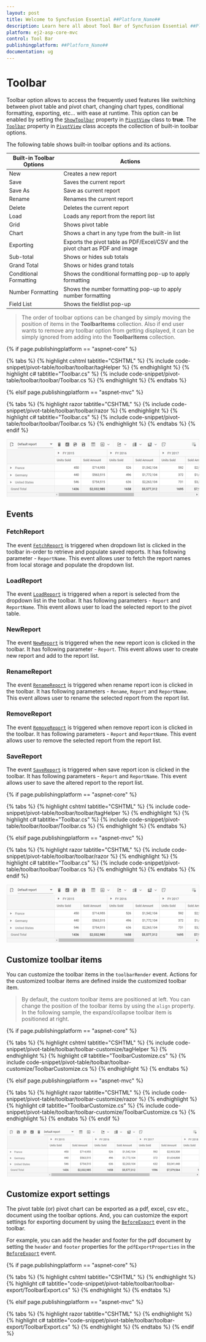 ```yaml
---
layout: post
title: Welcome to Syncfusion Essential ##Platform_Name##
description: Learn here all about Tool Bar of Syncfusion Essential ##Platform_Name## widgets based on HTML5 and jQuery.
platform: ej2-asp-core-mvc
control: Tool Bar
publishingplatform: ##Platform_Name##
documentation: ug
---
```



# Toolbar

Toolbar option allows to access the frequently used features like switching between pivot table and pivot chart, changing chart types, conditional formatting, exporting, etc... with ease at runtime. This option can be enabled by setting the [`ShowToolbar`](https://help.syncfusion.com/cr/aspnetcore-js2/Syncfusion.EJ2.PivotView.PivotView.html#Syncfusion_EJ2_PivotView_PivotView_ShowToolbar) property in [`PivotView`](https://help.syncfusion.com/cr/aspnetmvc-js2/Syncfusion.EJ2.PivotView.PivotView.html) class to **true**. The [`Toolbar`](https://help.syncfusion.com/cr/aspnetcore-js2/Syncfusion.EJ2.PivotView.PivotView.html#Syncfusion_EJ2_PivotView_PivotView_Toolbar) property in [`PivotView`](https://help.syncfusion.com/cr/aspnetmvc-js2/Syncfusion.EJ2.PivotView.PivotView.html) class accepts the collection of built-in toolbar options.

The following table shows built-in toolbar options and its actions.

| Built-in Toolbar Options | Actions |
|------------------------|---------|
| New | Creates a new report |
| Save | Saves the current report |
| Save As | Save as current report |
| Rename | Renames the current report |
| Delete | Deletes the current report |
| Load | Loads any report from the report list |
| Grid | Shows pivot table |
| Chart | Shows a chart in any type from the built-in list |
| Exporting | Exports the pivot table as PDF/Excel/CSV and the pivot chart as PDF and image |
| Sub-total | Shows or hides sub totals |
| Grand Total | Shows or hides grand totals |
| Conditional Formatting | Shows the conditional formatting pop-up to apply formatting |
| Number Formatting | Shows the number formatting pop-up to apply number formatting |
| Field List | Shows the fieldlist pop-up |

> The order of toolbar options can be changed by simply moving the position of items in the **ToolbarItems** collection. Also if end user wants to remove any toolbar option from getting displayed, it can be simply ignored from adding into the **ToolbarItems** collection.

{% if page.publishingplatform == "aspnet-core" %}

{% tabs %}
{% highlight cshtml tabtitle="CSHTML" %}
{% include code-snippet/pivot-table/toolbar/toolbar/tagHelper %}
{% endhighlight %}
{% highlight c# tabtitle="Toolbar.cs" %}
{% include code-snippet/pivot-table/toolbar/toolbar/Toolbar.cs %}
{% endhighlight %}
{% endtabs %}

{% elsif page.publishingplatform == "aspnet-mvc" %}

{% tabs %}
{% highlight razor tabtitle="CSHTML" %}
{% include code-snippet/pivot-table/toolbar/toolbar/razor %}
{% endhighlight %}
{% highlight c# tabtitle="Toolbar.cs" %}
{% include code-snippet/pivot-table/toolbar/toolbar/Toolbar.cs %}
{% endhighlight %}
{% endtabs %}
{% endif %}



![output](images/toolbar.png)

## Events

### FetchReport

The event [`FetchReport`](https://help.syncfusion.com/cr/aspnetcore-js2/Syncfusion.EJ2.PivotView.PivotView.html#Syncfusion_EJ2_PivotView_PivotView_RemoveReport) is triggered when dropdown list is clicked in the toolbar in-order to retrieve and populate saved reports. It has following parameter - `ReportName`. This event allows user to fetch the report names from local storage and populate the dropdown list.

### LoadReport

The event [`LoadReport`](https://help.syncfusion.com/cr/aspnetcore-js2/Syncfusion.EJ2.PivotView.PivotView.html#Syncfusion_EJ2_PivotView_PivotView_RemoveReport) is triggered when a report is selected from the dropdown list in the toolbar. It has following parameters - `Report` and `ReportName`. This event allows user to load the selected report to the pivot table.

### NewReport

The event [`NewReport`](https://help.syncfusion.com/cr/aspnetcore-js2/Syncfusion.EJ2.PivotView.PivotView.html#Syncfusion_EJ2_PivotView_PivotView_RemoveReport) is triggered when the new report icon is clicked in the toolbar. It has following parameter - `Report`. This event allows user to create new report and add to the report list.

### RenameReport

The event [`RenameReport`](https://help.syncfusion.com/cr/aspnetcore-js2/Syncfusion.EJ2.PivotView.PivotView.html#Syncfusion_EJ2_PivotView_PivotView_RemoveReport) is triggered when rename report icon is clicked in the toolbar. It has following parameters  - `Rename`, `Report` and `ReportName`. This event allows user to rename the selected report from the report list.

### RemoveReport

The event [`RemoveReport`](https://help.syncfusion.com/cr/aspnetcore-js2/Syncfusion.EJ2.PivotView.PivotView.html#Syncfusion_EJ2_PivotView_PivotView_RemoveReport) is triggered when remove report icon is clicked in the toolbar. It has following parameters  - `Report` and `ReportName`. This event allows user to remove the selected report from the report list.

### SaveReport

The event [`SaveReport`](https://help.syncfusion.com/cr/aspnetcore-js2/Syncfusion.EJ2.PivotView.PivotView.html#Syncfusion_EJ2_PivotView_PivotView_RemoveReport) is triggered when save report icon is clicked in the toolbar. It has following parameters  - `Report` and `ReportName`. This event allows user to save the altered report to the report list.

{% if page.publishingplatform == "aspnet-core" %}

{% tabs %}
{% highlight cshtml tabtitle="CSHTML" %}
{% include code-snippet/pivot-table/toolbar/toolbar/tagHelper %}
{% endhighlight %}
{% highlight c# tabtitle="Toolbar.cs" %}
{% include code-snippet/pivot-table/toolbar/toolbar/Toolbar.cs %}
{% endhighlight %}
{% endtabs %}

{% elsif page.publishingplatform == "aspnet-mvc" %}

{% tabs %}
{% highlight razor tabtitle="CSHTML" %}
{% include code-snippet/pivot-table/toolbar/toolbar/razor %}
{% endhighlight %}
{% highlight c# tabtitle="Toolbar.cs" %}
{% include code-snippet/pivot-table/toolbar/toolbar/Toolbar.cs %}
{% endhighlight %}
{% endtabs %}
{% endif %}



![output](images/toolbar.png)

## Customize toolbar items

You can customize the toolbar items in the `toolbarRender` event. Actions for the customized toolbar items are defined inside the customized toolbar item.

> By default, the custom toolbar items are positioned at left. You can change the position of the toolbar items by using the `align` property. In the following sample, the expand/collapse toolbar item is positioned at right.

{% if page.publishingplatform == "aspnet-core" %}

{% tabs %}
{% highlight cshtml tabtitle="CSHTML" %}
{% include code-snippet/pivot-table/toolbar/toolbar-customize/tagHelper %}
{% endhighlight %}
{% highlight c# tabtitle="ToolbarCustomize.cs" %}
{% include code-snippet/pivot-table/toolbar/toolbar-customize/ToolbarCustomize.cs %}
{% endhighlight %}
{% endtabs %}

{% elsif page.publishingplatform == "aspnet-mvc" %}

{% tabs %}
{% highlight razor tabtitle="CSHTML" %}
{% include code-snippet/pivot-table/toolbar/toolbar-customize/razor %}
{% endhighlight %}
{% highlight c# tabtitle="ToolbarCustomize.cs" %}
{% include code-snippet/pivot-table/toolbar/toolbar-customize/ToolbarCustomize.cs %}
{% endhighlight %}
{% endtabs %}
{% endif %}



![output](images/toolbar-customize.png)

## Customize export settings

The pivot table (or) pivot chart can be exported as a pdf, excel, csv etc.,  document using the toolbar options. And, you can customize the export settings for exporting document by using the [`BeforeExport`](https://help.syncfusion.com/cr/aspnetcore-js2/Syncfusion.EJ2.PivotView.PivotView.html#Syncfusion_EJ2_PivotView_PivotView_BeforeExport) event in the toolbar.

For example, you can add the header and footer for the pdf document by setting the `header` and `footer` properties for the `pdfExportProperties` in the [`BeforeExport`](https://help.syncfusion.com/cr/aspnetcore-js2/Syncfusion.EJ2.PivotView.PivotView.html#Syncfusion_EJ2_PivotView_PivotView_BeforeExport) event.

{% if page.publishingplatform == "aspnet-core" %}

{% tabs %}
{% highlight cshtml tabtitle="CSHTML" %}
{% endhighlight %}
{% highlight c# tabtitle="code-snippet/pivot-table/toolbar/toolbar-export/ToolbarExport.cs" %}
{% endhighlight %}
{% endtabs %}

{% elsif page.publishingplatform == "aspnet-mvc" %}

{% tabs %}
{% highlight razor tabtitle="CSHTML" %}
{% endhighlight %}
{% highlight c# tabtitle="code-snippet/pivot-table/toolbar/toolbar-export/ToolbarExport.cs" %}
{% endhighlight %}
{% endtabs %}
{% endif %}

